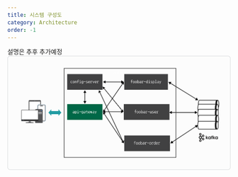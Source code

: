 ```yaml
---
title: 시스템 구성도 
category: Architecture
order: -1
---
```


설명은 추후 추가예정
<img src="https://raw.githubusercontent.com/chagchagchag/eda-based-spring-cloud/main/img/v0/SPRING-CLOUD-COMMUNICATION.png"/>




